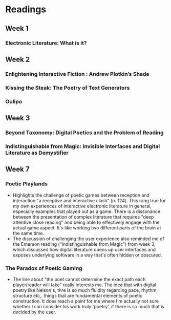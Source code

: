 # Readings

## Week 1

### Electronic Literature: What is it?

## Week 2

### Enlightening Interactive Fiction : Andrew Plotkin’s Shade

### Kissing the Steak: The Poetry of Text Generators

### Oulipo

## Week 3

### Beyond Taxonomy: Digital Poetics and the Problem of Reading

### Indistinguishable from Magic: Invisible Interfaces and Digital Literature as Demystifier

## Week 7

### Poetic Playlands

- Highlights the challenge of poetic games between reception and interaction "a receptive and interactive clash" (p. 124). This rang true for my own experiences of interactive electronic literature in general, especially examples that played out as a game. There is a dissonance between the presentation of complex literature that requires "deep attentive close reading" and being able to effectively engage with the actual game aspect. It's like working two different parts of the brain at the same time. 
- The discussion of challenging the user experience also reminded me of the Emerson reading ("Indistinguishable from Magic") from week 3, which discussed how digital literature opens up user interfaces and exposes underlying software in a way that's often hidden or obscured. 

### The Paradox of Poetic Gaming

- The line about "the poet cannot determine the exact path each player/reader will take" really interests me. The idea that with digital poetry like Nelson's, thre is so much fluidity regarding pace, rhythm, structure etc,. things that are fundamental elements of poetic construction. It does reach a point for me where I'm actually not sure whether I can consider his work truly 'poetry', if there is so much that is decided by the user. 
